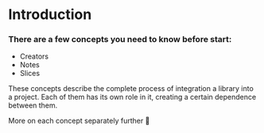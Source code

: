 # Introduction

### There are a few concepts you need to know before start:

* Creators
* Notes
* Slices

These concepts describe the complete process of integration a library into a project. Each of them has its own role in it, creating a certain dependence between them.

More on each concept separately further 👀 

